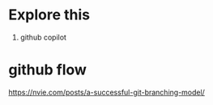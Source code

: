 # Explore this

1. github copilot

# github flow

https://nvie.com/posts/a-successful-git-branching-model/
